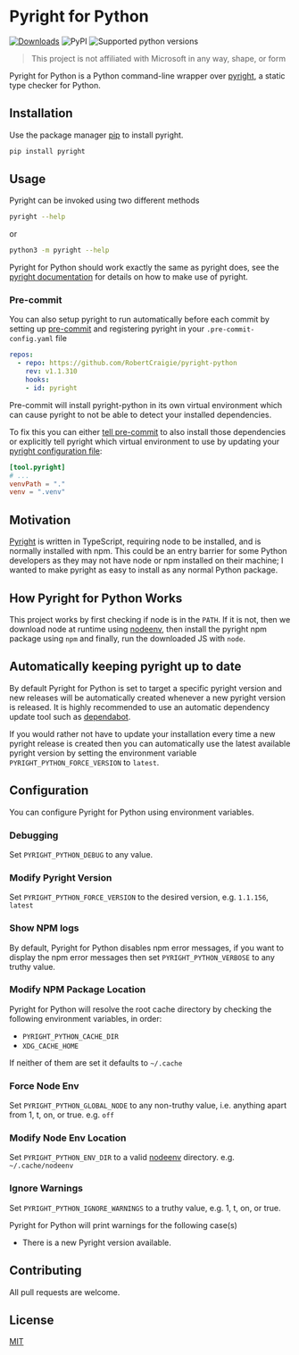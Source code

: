 # Pyright for Python

[![Downloads](https://pepy.tech/badge/pyright)](https://pepy.tech/project/pyright)
![PyPI](https://img.shields.io/pypi/v/pyright)
![Supported python versions](https://img.shields.io/pypi/pyversions/pyright)

> This project is not affiliated with Microsoft in any way, shape, or form

Pyright for Python is a Python command-line wrapper over [pyright](https://github.com/microsoft/pyright), a static type checker for Python.

## Installation

Use the package manager [pip](https://pip.pypa.io/en/stable/) to install pyright.

```bash
pip install pyright
```

## Usage

Pyright can be invoked using two different methods

```bash
pyright --help
```

or

```bash
python3 -m pyright --help
```

Pyright for Python should work exactly the same as pyright does, see the [pyright documentation](https://github.com/microsoft/pyright/blob/main/docs/getting-started.md) for details on how to make use of pyright.

### Pre-commit

You can also setup pyright to run automatically before each commit by setting up [pre-commit](https://pre-commit.com) and registering pyright in your `.pre-commit-config.yaml` file

```yaml
repos:
  - repo: https://github.com/RobertCraigie/pyright-python
    rev: v1.1.310
    hooks:
    - id: pyright
```

Pre-commit will install pyright-python in its own virtual environment which can cause pyright to not be able to detect your installed dependencies.

To fix this you can either [tell pre-commit](https://pre-commit.com/#config-additional_dependencies) to also install those dependencies or explicitly tell pyright which virtual environment to use by updating your [pyright configuration file](https://github.com/microsoft/pyright/blob/main/docs/configuration.md):

```toml
[tool.pyright]
# ...
venvPath = "."
venv = ".venv"
```

## Motivation

[Pyright](https://github.com/microsoft/pyright) is written in TypeScript, requiring node to be installed, and is normally installed with npm. This could be an entry barrier for some Python developers as they may not have node or npm installed on their machine; I wanted to make pyright as easy to install as any normal Python package.

## How Pyright for Python Works

This project works by first checking if node is in the `PATH`. If it is not, then we download node at runtime using [nodeenv](https://github.com/ekalinin/nodeenv), then install the pyright npm package using `npm` and finally, run the downloaded JS with `node`.

## Automatically keeping pyright up to date

By default Pyright for Python is set to target a specific pyright version and new releases will be automatically created whenever a new pyright version is released. It is highly recommended to use an automatic dependency update tool such as [dependabot](https://docs.github.com/en/code-security/supply-chain-security/managing-vulnerabilities-in-your-projects-dependencies/configuring-dependabot-security-updates).

If you would rather not have to update your installation every time a new pyright release is created then you can automatically use the latest available pyright version by setting the environment variable `PYRIGHT_PYTHON_FORCE_VERSION` to `latest`.

## Configuration

You can configure Pyright for Python using environment variables.

### Debugging

Set `PYRIGHT_PYTHON_DEBUG` to any value.

### Modify Pyright Version

Set `PYRIGHT_PYTHON_FORCE_VERSION` to the desired version, e.g. `1.1.156`, `latest`

### Show NPM logs

By default, Pyright for Python disables npm error messages, if you want to display the npm error messages then set `PYRIGHT_PYTHON_VERBOSE` to any truthy value.

### Modify NPM Package Location

Pyright for Python will resolve the root cache directory by checking the following environment variables, in order:

- `PYRIGHT_PYTHON_CACHE_DIR`
- `XDG_CACHE_HOME`

If neither of them are set it defaults to `~/.cache`

### Force Node Env

Set `PYRIGHT_PYTHON_GLOBAL_NODE` to any non-truthy value, i.e. anything apart from 1, t, on, or true.
e.g. `off`

### Modify Node Env Location

Set `PYRIGHT_PYTHON_ENV_DIR` to a valid [nodeenv](https://github.com/ekalinin/nodeenv) directory. e.g. `~/.cache/nodeenv`

### Ignore Warnings

Set `PYRIGHT_PYTHON_IGNORE_WARNINGS` to a truthy value, e.g. 1, t, on, or true.

Pyright for Python will print warnings for the following case(s)

- There is a new Pyright version available.

## Contributing

All pull requests are welcome.

## License
[MIT](https://choosealicense.com/licenses/mit/)
